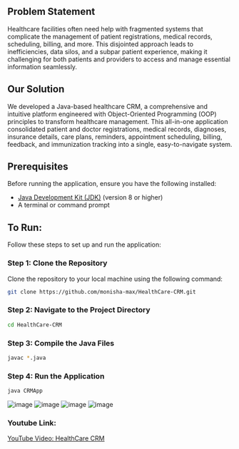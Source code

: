 ## Problem Statement
Healthcare facilities often need help with fragmented systems that complicate the management of patient registrations, medical records, scheduling, billing, and more. This disjointed approach leads to inefficiencies, data silos, and a subpar patient experience, making it challenging for both patients and providers to access and manage essential information seamlessly.

## Our Solution
We developed a Java-based healthcare CRM, a comprehensive and intuitive platform engineered with Object-Oriented Programming (OOP) principles to transform healthcare management. This all-in-one application consolidated patient and doctor registrations, medical records, diagnoses, insurance details, care plans, reminders, appointment scheduling, billing, feedback, and immunization tracking into a single, easy-to-navigate system.

## Prerequisites
Before running the application, ensure you have the following installed:
- [Java Development Kit (JDK)](https://www.oracle.com/java/technologies/javase-downloads.html) (version 8 or higher)
- A terminal or command prompt

## To Run:
Follow these steps to set up and run the application:

### **Step 1: Clone the Repository**
Clone the repository to your local machine using the following command:
```sh
git clone https://github.com/monisha-max/HealthCare-CRM.git
```

### **Step 2: Navigate to the Project Directory**
```sh
cd HealthCare-CRM
```
### **Step 3: Compile the Java Files**
```sh
javac *.java
```
### **Step 4: Run the Application**
```sh
java CRMApp
```
![image](https://github.com/user-attachments/assets/44ece2d6-6f10-42b4-b38e-2cb7ab8eb9e6)
![image](https://github.com/user-attachments/assets/ef5b2e16-f31e-4bad-bad8-ebb1e690183c)
![image](https://github.com/user-attachments/assets/0582bbbe-cfb9-44ac-93a4-4604885443ff)
![image](https://github.com/user-attachments/assets/b8448d67-09ce-4e88-8e2b-90a5cb9acb9f)

### Youtube Link:
[YouTube Video: HealthCare CRM](https://www.youtube.com/watch?v=gGpna-bih7w&list=PL1HjTxTPckMFCZvT3HR-WqKL5gOfh94DA)





